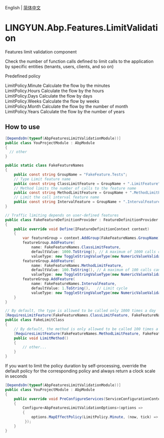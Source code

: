 English | [简体中文](./README.md)

# LINGYUN.Abp.Features.LimitValidation  

Features limit validation component  

Check the number of function calls defined to limit calls to the application by specific entities (tenants, users, clients, and so on)  

Predefined policy  

LimitPolicy.Minute		Calculate the flow by the minutes  
LimitPolicy.Hours		Calculate the flow by the hours  
LimitPolicy.Days		Calculate the flow by days  
LimitPolicy.Weeks		Calculate the flow by weeks  
LimitPolicy.Month		Calculate the flow by the number of month  
LimitPolicy.Years		Calculate the flow by the number of years  

## How to use


```csharp
[DependsOn(typeof(AbpFeaturesLimitValidationModule))]  
public class YouProjectModule : AbpModule
{
  // other
}

public static class FakeFeatureNames 
{
    public const string GroupName = "FakeFeature.Tests";
    // Type Limit feature name
    public const string ClassLimitFeature = GroupName + ".LimitFeature";
    // Method limits the number of calls to the feature name
    public const string MethodLimitFeature = GroupName + ".MethodLimitFeature";
    // Limit the call interval feature name
    public const string IntervalFeature = GroupName + ".IntervalFeature";
}

// Traffic limiting depends on user-defined features
public class FakeFeatureDefinitionProvider : FeatureDefinitionProvider
{
    public override void Define(IFeatureDefinitionContext context)
    {
        var featureGroup = context.AddGroup(FakeFeatureNames.GroupName);
        featureGroup.AddFeature(
            name: FakeFeatureNames.ClassLimitFeature,
            defaultValue: 1000.ToString(), // A maximum of 1000 calls can be made within a period
            valueType: new ToggleStringValueType(new NumericValueValidator(1, 1000)));
        featureGroup.AddFeature(
            name: FakeFeatureNames.MethodLimitFeature,
            defaultValue: 100.ToString(), // A maximum of 100 calls can be made within a period
            valueType: new ToggleStringValueType(new NumericValueValidator(1, 1000)));
        featureGroup.AddFeature(
            name: FakeFeatureNames.IntervalFeature,
            defaultValue: 1.ToString(),   // Limit cycle
            valueType: new ToggleStringValueType(new NumericValueValidator(1, 1000)));
    }
}

// By default, the type is allowed to be called only 1000 times a day
[RequiresLimitFeature(FakeFeatureNames.ClassLimitFeature, FakeFeatureNames.IntervalFeature, LimitPolicy.Days)]
public class FakeLimitClass
{
    // By default, the method is only allowed to be called 100 times a minute
    [RequiresLimitFeature(FakeFeatureNames.MethodLimitFeature, FakeFeatureNames.IntervalFeature, LimitPolicy.Minute)]
    public void LimitMethod() 
    {
        // other...
    }
}
```

If you want to limit the policy duration by self-processing, override the default policy for the corresponding policy and always return a clock scale in seconds  

```csharp
[DependsOn(typeof(AbpFeaturesLimitValidationModule))]
public class YouProjectModule : AbpModule
{
	public override void PreConfigureServices(ServiceConfigurationContext context)
    {
        Configure<AbpFeaturesLimitValidationOptions>(options =>
        {
            options.MapEffectPolicy(LimitPolicy.Minute, (now, tick) => return 60;); // Means that no matter how many minutes (time), only 60 seconds will be limited
         });
    }
}
```
